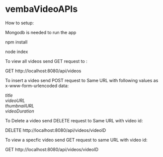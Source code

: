 # vembaVideoAPIs

How to setup:

Mongodb is needed to run the app

npm install

node index

To view all videos send GET request to :

 GET http://localhost:8080/api/videos

To insert a video send POST request to Same URL with following values as x-www-form-urlencoded data:

<i> title </i> <br>
<i> videoURL</i><br>
<i>thumbnailURL </i><br>
<i>videoDuration</i>

To Delete a video send DELETE request to Same URL with video id:

DELETE http://localhost:8080/api/videos/videoID

To view a specfic video send GET request to same URL with video id:

GET  http://localhost:8080/api/videos/videoID




